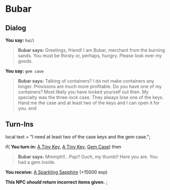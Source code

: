# Bubar
## Dialog

**You say:** `hail`



>**Bubar says:** Greetings, friend! I am Bubar, merchant from the burning sands. You must be thirsty or, perhaps, hungry. Please look over my goods.

**You say:** `gem case`



>**Bubar says:** Talking of containers? I do not make containers any longer. Provisions are much more profitable. Do you have one of my containers? Most likely you have locked yourself out then. My specialty was the three-lock case. They always lose one of the keys. Hand me the case and at least two of the keys and I can open it for you.
end

## Turn-Ins



local text = "I need at least two of the case keys and the gem case.";


if( **You turn in:** [A Tiny Key](/item/12351), [A Tiny Key](/item/12352), [Gem Case](/item/12350)) then


>**Bubar says:** Mmmph!!.. *Pop!!* Ouch, my thumb!! Here you are. You had a gem inside.


 **You receive:**  [A Sparkling Sapphire](/item/12349) (+15000 exp)

**This NPC *should* return incorrect items given.**
; 
 